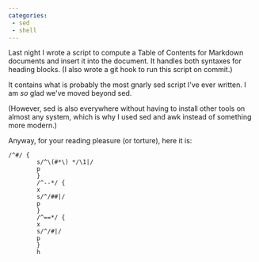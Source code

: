 ```yaml
---
categories:
 - sed
 - shell
---
```

Last night I wrote a script to compute a Table of Contents for Markdown documents and insert it into
the document. It handles both syntaxes for heading blocks.  (I also wrote a git hook to run this
script on commit.)

It contains what is probably the most gnarly sed script I've ever written. I am *so* glad we've
moved beyond sed.

(However, sed is also everywhere without having to install other tools on almost any system, which
is why I used sed and awk instead of something more modern.)

Anyway, for your reading pleasure (or torture), here it is:

```shell
/^#/ {
        s/^\(#*\) */\1|/
        p
        }
        /^--*/ {
        x
        s/^/##|/
        p
        }
        /^==*/ {
        x
        s/^/#|/
        p
        }
        h
```